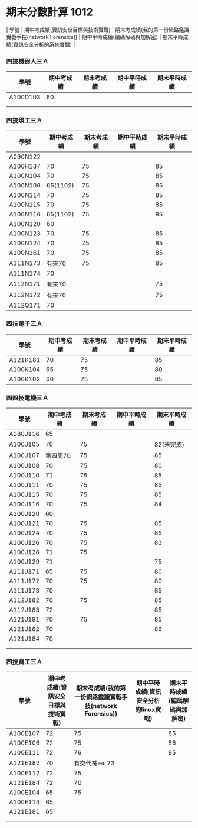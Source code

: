 # 期末分數計算 1012
| 學號 | 期中考成績(資訊安全目標與技術實戰) | 期末考成績(我的第一份網路鑑識實戰手技(network Forensics)) | 期中平時成績(編碼解碼與加解密) | 期末平時成績(資訊安全分析的系統實戰) |

### 四技機器人三Ａ

| 學號 | 期中考成績 | 期末考成績 | 期中平時成績 | 期末平時成績 |
| ---- |  ---- |  ---- |  ---- |  ---- |  
|A100D103 |60||||
| |||||
| |||||
### 四技環工三Ａ
| 學號 | 期中考成績 | 期末考成績 | 期中平時成績 | 期末平時成績 |
| ---- |  ---- |  ---- |  ---- |  ---- |  
|A090N122 |||||
|A100H137 | 70|75||85|
|A100N104 | 70|75||85|
|A100N106 |65(1102)|75||85|
|A100N114 |70|75||85|
|A100N115| 70|75||85|
|A100N116 |65(1102)|75||85|
|A100N120 |60||||
|A100N123 | 70|75||85|
|A100N124 |70|75||85|
|A100N161 |70|75||85|
|A111N173   |有來70|75||85|
|A111N174 |70||||
|A112N171 |有來70|||75|
|A112N172 |有來70|||75|
|A112Q171 |70||||


### 四技電子三Ａ
| 學號 | 期中考成績 | 期末考成績 | 期中平時成績 | 期末平時成績 |
| ---- |  ---- |  ---- |  ---- |  ---- |  
|A121K181|70|75||85|
|A100K104 |65|75||80|
|A100K102 |60|75||85|


### 四四技電機三Ａ
| 學號 | 期中考成績 | 期末考成績 | 期中平時成績 | 期末平時成績 |
| ---- |  ---- |  ---- |  ---- |  ---- |  
|A080J116|65||||
|A100J105|70|75||82(未完成)|
|A100J107 |第四周70|75||85|
|A100J108 |70|75||80|
|A100J110 | 71|75||85|
|A100J111 |70|75||85|
|A100J115 |70|75||85|
|A100J116|70|75||84|
|A100J120|60||||
|A100J121 |70|75||85|
|A100J124|70|75||85|
|A100J126 |70|75||83|
|A100J128|71|75|||
|A100J129|71|||75|
|A111J171|65|75||80|
|A111J172|70|75||80|
|A111J173 |70|||85|
|A112J182 |70|75||85|
|A112J183 |72|||85|
|A121J181  |70|75||85|
|A121J182|70|||86|
|A121J184 |70||||
| |||||
| |||||

### 四技資工三Ａ
| 學號 | 期中考成績(資訊安全目標與技術實戰) | 期末考成績(我的第一份網路鑑識實戰手技(network Forensics)) | 期中平時成績(資訊安全分析的linux實戰) | 期末平時成績(編碼解碼與加解密) |
| ---- |  ---- |  ---- |  ---- |  ---- |  
|A100E107|72|75||85|
|A100E106 |72|75||86|
|A100E111 |72|76||85|
|A121E182 |70|有交代補==> 73|||
|A100E112  |72|75|||
|A121E184 |72|70|||
|A100E104 |65|75|||
|A100E114|65||||
|A121E181|65||||
| |||||
| |||||



